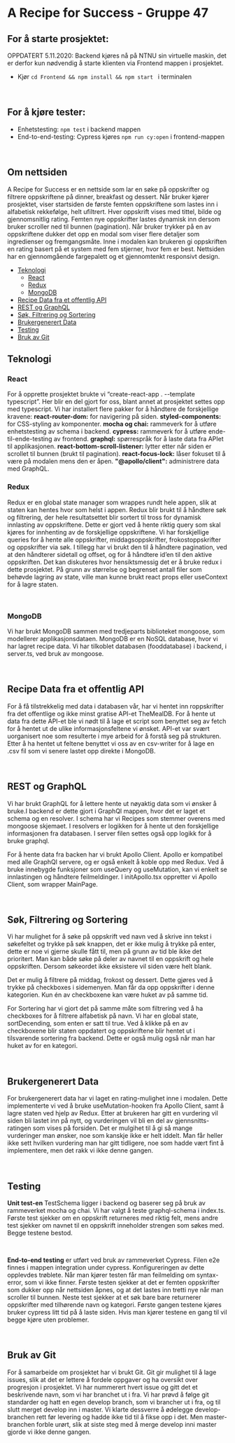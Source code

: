 # A Recipe for Success - Gruppe 47

## For å starte prosjektet:

OPPDATERT 5.11.2020:
Backend kjøres nå på NTNU sin virtuelle maskin, det er derfor kun nødvendig å starte klienten via Frontend mappen i prosjektet.

- Kjør `cd Frontend && npm install && npm start ` i terminalen

<br>

## For å kjøre tester:

- Enhetstesting: `npm test` i backend mappen
- End-to-end-testing: Cypress kjøres `npm run cy:open` i frontend-mappen

<br>

## Om nettsiden

A Recipe for Success er en nettside som lar en søke på oppskrifter og filtrere oppskriftene på dinner, breakfast og dessert. Når bruker kjører prosjektet, viser startsiden de første femten oppskriftene som lastes inn i alfabetisk rekkefølge, helt ufiltrert. Hver oppskrift vises med tittel, bilde og gjennomsnitlig rating. Femten nye oppskrifter lastes dynamisk inn dersom bruker scroller ned til bunnen (pagination). Når bruker trykker på en av oppskriftene dukker det opp en modal som viser flere detaljer som ingredienser og fremgangsmåte. Inne i modalen kan brukeren gi oppskriften en rating basert på et system med fem stjerner, hvor fem er best. Nettsiden har en gjennomgående fargepalett og et gjennomtenkt responsivt design.

- [Teknologi](#teknologi)
  - [React](#react)
  - [Redux](#redux)
  - [MongoDB](#mongodb)
- [Recipe Data fra et offentlig API](#recipe-data-fra-et-offentlig-api)
- [REST og GraphQL](#rest-og-graphql)
- [Søk, Filtrering og Sortering](#søk,-filtrering-og-sortering)
- [Brukergenerert Data](#brukergenerert-data)
- [Testing](#testing)
- [Bruk av Git](#bruk-av-git)

## Teknologi

### React

For å opprette prosjektet brukte vi “create-react-app . --template typescript”. Her blir en del gjort for oss, blant annet at prosjektet settes opp med typescript. Vi har installert flere pakker for å håndtere de forskjellige kravene:
**react-router-dom:** for navigering på siden.
**styled-components:** for CSS-styling av komponenter.
**mocha og chai:** rammeverk for å utføre enhetstesting av schema i backend.
**cypress:** rammeverk for å utføre ende-til-ende-testing av frontend.
**graphql:** spørrespråk for å laste data fra APIet til applikasjonen.
**react-bottom-scroll-listener:** lytter etter når siden er scrollet til bunnen (brukt til pagination).
**react-focus-lock:** låser fokuset til å være på modalen mens den er åpen.
**"@apollo/client":** administrere data med GraphQL.
<br>

### Redux

Redux er en global state manager som wrappes rundt hele appen, slik at staten kan hentes hvor som helst i appen. Redux blir brukt til å håndtere søk og filtrering, der hele resultatsettet blir sortert til tross for dynamisk innlasting av oppskriftene. Dette er gjort ved å hente riktig query som skal kjøres for innhenting av de forskjellige oppskriftene. Vi har forskjellige queries for å hente alle oppskrifter, middagsoppskrifter, frokostoppskrifter og oppskrifter via søk. I tillegg har vi brukt den til å håndtere pagination, ved at den håndterer sidetall og offset, og for å håndtere id’en til den aktive oppskriften. Det kan diskuteres hvor hensiktsmessig det er å bruke redux i dette prosjektet. På grunn av størrelse og begrenset antall filer som behøvde lagring av state, ville man kunne brukt react props eller useContext for å lagre staten.

<br>

### MongoDB

Vi har brukt MongoDB sammen med tredjeparts biblioteket mongoose, som modellerer applikasjonsdataen. MongoDB er en NoSQL database, hvor vi har lagret recipe data. Vi har tilkoblet databasen (fooddatabase) i backend, i server.ts, ved bruk av mongoose.

<br>

## Recipe Data fra et offentlig API

For å få tilstrekkelig med data i databasen vår, har vi hentet inn roppskrifter fra det offentlige og ikke minst gratise API-et TheMealDB. For å hente ut data fra dette API-et ble vi nødt til å lage et script som benyttet seg av fetch for å hentet ut de ulike informasjonsfeltene vi ønsket. API-et var svært uorganisert noe som resulterte i mye arbeid for å forstå seg på strukturen. Etter å ha hentet ut feltene benyttet vi oss av en csv-writer for å lage en .csv fil som vi senere lastet opp direkte i MongoDB.

<br>

## REST og GraphQL

Vi har brukt GraphQL for å lettere hente ut nøyaktig data som vi ønsker å bruke.I backend er dette gjort i GraphQl mappen, hvor det er laget et schema og en resolver. I schema har vi Recipes som stemmer overens med mongoose skjemaet. I resolvers er logikken for å hente ut den forskjellige informasjonen fra databasen. I server filen settes også opp logikk for å bruke graphql.

For å hente data fra backen har vi brukt Apollo Client. Apollo er kompatibel med alle GraphQl servere, og er også enkelt å koble opp med Redux. Ved å bruke innebygde funksjoner som useQuery og useMutation, kan vi enkelt se innlastingen og håndtere feilmeldinger. I initApollo.tsx oppretter vi Apollo Client, som wrapper MainPage.

 <br>

## Søk, Filtrering og Sortering

Vi har mulighet for å søke på oppskrift ved navn ved å skrive inn tekst i søkefeltet og trykke på søk knappen, det er ikke mulig å trykke på enter, dette er noe vi gjerne skulle fått til, men på grunn av tid ble ikke det prioritert. Man kan både søke på deler av navnet til en oppskrift og hele oppskriften. Dersom søkeordet ikke eksistere vil siden være helt blank.

Det er mulig å filtrere på middag, frokost og dessert. Dette gjøres ved å trykke på checkboxes i sidemenyen. Man får da opp oppskrifter i denne kategorien. Kun én av checkboxene kan være huket av på samme tid.

For Sortering har vi gjort det på samme måte som filtrering ved å ha checkboxes for å filtrere alfabetisk på navn. Vi har en global state, sortDecending, som enten er satt til true. Ved å klikke på en av checkboxene blir staten oppdatert og oppskriftene blir hentet ut i tilsvarende sortering fra backend. Dette er også mulig også når man har huket av for en kategori.

<br>

## Brukergenerert Data

For brukergenerert data har vi laget en rating-mulighet inne i modalen. Dette implementerte vi ved å bruke useMutation-hooken fra Apollo Client, samt å lagre staten ved hjelp av Redux. Etter at brukeren har gitt en vurdering vil siden bli lastet inn på nytt, og vurderingen vil bli en del av gjennsnitts-ratingen som vises på forsiden. Det er mulgihet til å gi så mange vurderinger man ønsker, noe som kanskje ikke er helt iddelt. Man får heller ikke sett hvilken vurdering man har gitt tidligere, noe som hadde vært fint å implementere, men det rakk vi ikke denne gangen.

<br>

## Testing

**Unit test-en** TestSchema ligger i backend og baserer seg på bruk av rammeverket mocha og chai. Vi har valgt å teste graphql-schema i index.ts. Første test sjekker om en oppskrift returneres med riktig felt, mens andre test sjekker om navnet til en oppskrift inneholder strengen som søkes med. Begge testene bestod.

<br>

**End-to-end testing** er utført ved bruk av rammeverket Cypress. Filen e2e finnes i mappen integration under cypress. Konfigureringen av dette opplevdes trøblete. Når man kjører testen får man feilmelding om syntax-error, som vi ikke finner. Første testen sjekker at det er femten oppskrifter som dukker opp når nettsiden åpnes, og at det lastes inn tretti nye når man scroller til bunnen. Neste test sjekker at et søk bare bare returnerer oppskrifter med tilhørende navn og kategori. Første gangen testene kjøres bruker cypress litt tid på å laste siden. Hvis man kjører testene en gang til vil begge kjøre uten problemer.

<br>

## Bruk av Git

For å samarbeide om prosjektet har vi brukt Git. Git gir mulighet til å lage issues, slik at det er lettere å fordele oppgaver og ha oversikt over progresjon i prosjektet. Vi har nummerert hvert issue og gitt det et beskrivende navn, som vi har branchet ut i fra. Vi har prøvd å følge git standarder og hatt en egen develop branch, som vi brancher ut i fra, og til slutt merget develop inn i master. Vi klarte dessverre å ødelegge develop-branchen rett før levering og hadde ikke tid til å fikse opp i det. Men master-branchen forble urørt, slik at siste steg med å merge develop inni master gjorde vi ikke denne gangen.

